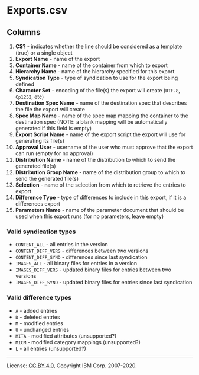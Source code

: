 <!-- SPDX-License-Identifier: CC-BY-4.0 -->
<!-- Copyright IBM Corp. 2007-2020 -->

# Exports.csv

## Columns

1. **CS?** - indicates whether the line should be considered as a template (true) or a single object
1. **Export Name** - name of the export
1. **Container Name** - name of the container from which to export
1. **Hierarchy Name** - name of the hierarchy specified for this export
1. **Syndication Type** - type of syndication to use for the export being defined
1. **Character Set** - encoding of the file(s) the export will create (`UTF-8`, `Cp1252`, etc)
1. **Destination Spec Name** - name of the destination spec that describes the file the export will create
1. **Spec Map Name** - name of the spec map mapping the container to the destination spec (NOTE: a blank mapping will be automatically generated if this field is empty)
1. **Export Script Name** - name of the export script the export will use for generating its file(s)
1. **Approval User** - username of the user who must approve that the export can run (empty for no approval)
1. **Distribution Name** - name of the distribution to which to send the generated file(s)
1. **Distribution Group Name** - name of the distribution group to which to send the generated file(s)
1. **Selection** - name of the selection from which to retrieve the entries to export
1. **Difference Type** - type of differences to include in this export, if it is a differences export
1. **Parameters Name** - name of the parameter document that should be used when this export runs (for no parameters, leave empty)

### Valid syndication types

- `CONTENT_ALL` - all entries in the version
- `CONTENT_DIFF_VERS` - differences between two versions
- `CONTENT_DIFF_SYND` - differences since last syndication
- `IMAGES_ALL` - all binary files for entries in a version
- `IMAGES_DIFF_VERS` - updated binary files for entries between two versions
- `IMAGES_DIFF_SYND` - updated binary files for entries since last syndication

### Valid difference types

- `A` - added entries
- `D` - deleted entries
- `M` - modified entries
- `U` - unchanged entries
- `MITA` - modified attributes (unsupported?)
- `MICM` - modified category mappings (unsupported?)
- `L` - all entries (unsupported?)

----
License: [CC BY 4.0](https://creativecommons.org/licenses/by/4.0/),
Copyright IBM Corp. 2007-2020.
